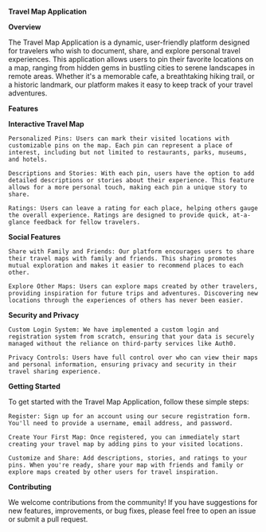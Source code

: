 **Travel Map Application**

**Overview**

The Travel Map Application is a dynamic, user-friendly platform designed for travelers who wish to document, share, and explore personal travel experiences. This application allows users to pin their favorite locations on a map, ranging from hidden gems in bustling cities to serene landscapes in remote areas. Whether it's a memorable cafe, a breathtaking hiking trail, or a historic landmark, our platform makes it easy to keep track of your travel adventures.

**Features**

**Interactive Travel Map**

    Personalized Pins: Users can mark their visited locations with customizable pins on the map. Each pin can represent a place of interest, including but not limited to restaurants, parks, museums, and hotels.
    
    Descriptions and Stories: With each pin, users have the option to add detailed descriptions or stories about their experience. This feature allows for a more personal touch, making each pin a unique story to share.
    
    Ratings: Users can leave a rating for each place, helping others gauge the overall experience. Ratings are designed to provide quick, at-a-glance feedback for fellow travelers.

**Social Features**

    Share with Family and Friends: Our platform encourages users to share their travel maps with family and friends. This sharing promotes mutual exploration and makes it easier to recommend places to each other.
    
    Explore Other Maps: Users can explore maps created by other travelers, providing inspiration for future trips and adventures. Discovering new locations through the experiences of others has never been easier.

**Security and Privacy**

    Custom Login System: We have implemented a custom login and registration system from scratch, ensuring that your data is securely managed without the reliance on third-party services like Auth0.
    
    Privacy Controls: Users have full control over who can view their maps and personal information, ensuring privacy and security in their travel sharing experience.

**Getting Started**

To get started with the Travel Map Application, follow these simple steps:

    Register: Sign up for an account using our secure registration form. You'll need to provide a username, email address, and password.
    
    Create Your First Map: Once registered, you can immediately start creating your travel map by adding pins to your visited locations.
    
    Customize and Share: Add descriptions, stories, and ratings to your pins. When you're ready, share your map with friends and family or explore maps created by other users for travel inspiration.

**Contributing**

We welcome contributions from the community! If you have suggestions for new features, improvements, or bug fixes, please feel free to open an issue or submit a pull request.
